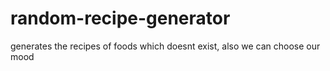 # random-recipe-generator
generates the recipes of foods which doesnt exist, also we can choose our mood

